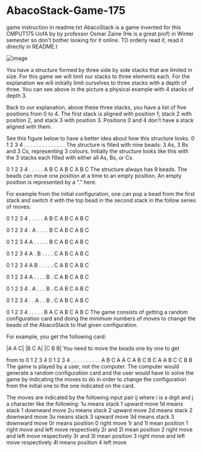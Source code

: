 # AbacoStack-Game-175
game instruction in readme.txt
AbacoStack is a game invented for this CMPUT175 UofA by by professor Osmar Zaine (He is a great prof) in Winter semester so don't bother looking for it online. TO orderly read it, read it directly in README.t 


![image](https://user-images.githubusercontent.com/70949118/161392424-561ba01f-abcc-477a-ae59-9685327807ea.png)


You have a structure formed by three side by side stacks that are limited in size. For this game we will limit our stacks to three elements each. For the explanation we will initially limit ourselves to three stacks with a depth of three. You can see above in the picture a physical example with 4 stacks of depth 3.

Back to our explanation, above these three stacks, you have a list of five positions from 0 to 4. The first stack is aligned with position 1; stack 2 with position 2, and stack 3 with position 3. Positions 0 and 4 don't have a stack aligned with them.

See this figure below to have a better idea about how this structure looks.
0 1 2 3 4
. . . . .
  . . . 
  . . . 
  . . .
The structure is filled with nine beads: 3 As, 3 Bs and 3 Cs, representing 3 colours. Initially the structure looks like this with the 3 stacks each filled with either all As, Bs, or Cs.

0 1 2 3 4
. . . . .
  A B C 
  A B C 
  A B C
The structure always has 9 beads. The beads can move one position at a time to an empty position. An empty position is represented by a "." here.

For example from the initial configuration, one can pop a bead from the first stack and switch it with the top bead in the second stack in the follow series of moves:

0 1 2 3 4
. . . . .
  A B C 
  A B C 
  A B C

0 1 2 3 4
. A . . .
  . B C 
  A B C 
  A B C

0 1 2 3 4
A . . . .
  . B C 
  A B C 
  A B C

0 1 2 3 4
A . B . .
  . . C 
  A B C 
  A B C

0 1 2 3 4
A B . . .
  . . C 
  A B C 
  A B C
 

0 1 2 3 4
A . . . .
  B . C 
  A B C 
  A B C


0 1 2 3 4
. A . . .
  B . C 
  A B C 
  A B C

0 1 2 3 4
. . A . .
  B . C 
  A B C 
  A B C

0 1 2 3 4
. . . . .
  B A C 
  A B C 
  A B C
The game consists of getting a random configuration card and doing the minimum numbers of moves to change the beads of the AbacoStack to that given configuration.

For example, you get the following card:

 |A A C|
 |B C A|
 |C B B|
You need to move the beads one by one to get

from                to
0 1 2 3 4        0 1 2 3 4
. . . . .        . . . . .
  A B C            A A C
  A B C            B C A
  A B C            C B B
The game is played by a user, not the computer. The computer would generate a random configuration card and the user would have to solve the game by indicating the moves to do in order to change the configuration from the initial one to the one indicated on the card.

The moves are indicated by the following input pair ij where i is a digit and j a character like the following:
1u means stack 1 upward move
1d means stack 1 downward move
2u means stack 2 upward move
2d means stack 2 downward move
3u means stack 3 upward move
3d means stack 3 downward move
0r means position 0 right move
1r and 1l mean position 1 right move and left move respectively
2r and 2l mean position 2 right move and left move respectively
3r and 3l mean position 3 right move and left move respectively
4l means position 4 left move
